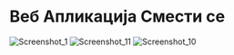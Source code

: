 # Веб Апликација Смести се



![Screenshot_1](https://raw.githubusercontent.com/t3mpv4r/ip/master/asd.png)
![Screenshot_11](https://raw.githubusercontent.com/t3mpv4r/ip/master/Screenshot_11.png)
![Screenshot_10](https://raw.githubusercontent.com/t3mpv4r/ip/master/Screenshot_10.png)
